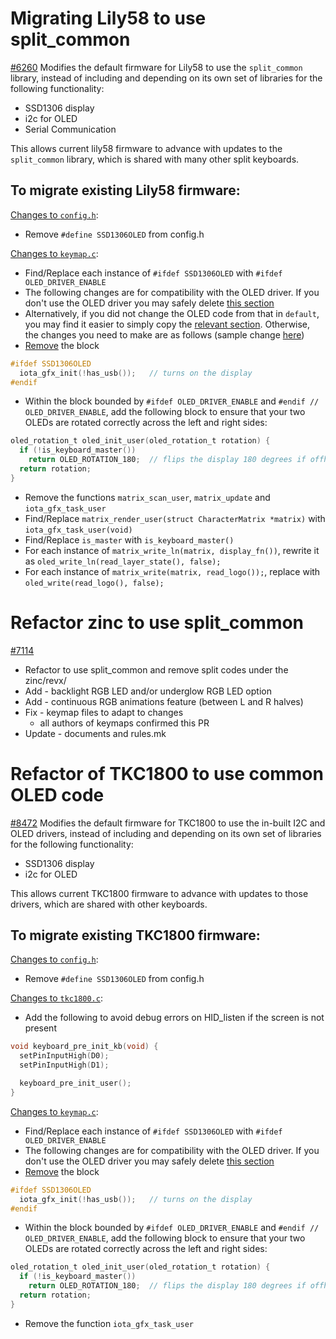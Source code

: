 # Migrating Lily58 to use split_common

[#6260](https://github.com/qmk/qmk_firmware/pull/6260) Modifies the default firmware for Lily58 to use the `split_common` library, instead of including and depending on its own set of libraries for the following functionality:
- SSD1306 display
- i2c for OLED
- Serial Communication

This allows current lily58 firmware to advance with updates to the `split_common` library, which is shared with many other split keyboards.

## To migrate existing Lily58 firmware:

[Changes to `config.h`](https://github.com/qmk/qmk_firmware/pull/6260/files#diff-445ac369c8717dcd6fc6fc3630836fc1):
- Remove `#define SSD1306OLED` from config.h


[Changes to `keymap.c`](https://github.com/qmk/qmk_firmware/pull/6260/files#diff-20943ea59856e9bdf3d99ecb2eee40b7):
- Find/Replace each instance of `#ifdef SSD1306OLED` with `#ifdef OLED_DRIVER_ENABLE`
- The following changes are for compatibility with the OLED driver. If you don't use the OLED driver you may safely delete [this section](https://github.com/qmk/qmk_firmware/blob/e6b9980bd45c186f7360df68c24b6e05a80c10dc/keyboards/lily58/keymaps/default/keymap.c#L144-L190)
- Alternatively, if you did not change the OLED code from that in `default`, you may find it easier to simply copy the [relevant section](https://github.com/qmk/qmk_firmware/blob/4ac310668501ae6786c711ecc8f01f62ddaa1c0b/keyboards/lily58/keymaps/default/keymap.c#L138-L172). Otherwise, the changes you need to make are as follows (sample change [here](https://github.com/qmk/qmk_firmware/pull/6260/files#diff-20943ea59856e9bdf3d99ecb2eee40b7R138-R173))
- [Remove](https://github.com/qmk/qmk_firmware/pull/6260/files#diff-20943ea59856e9bdf3d99ecb2eee40b7L138-L141) the block
```c
#ifdef SSD1306OLED	
  iota_gfx_init(!has_usb());   // turns on the display	
#endif
```
- Within the block bounded by `#ifdef OLED_DRIVER_ENABLE` and `#endif // OLED_DRIVER_ENABLE`, add the following block to ensure that your two OLEDs are rotated correctly across the left and right sides:
```c
oled_rotation_t oled_init_user(oled_rotation_t rotation) {
  if (!is_keyboard_master())
    return OLED_ROTATION_180;  // flips the display 180 degrees if offhand
  return rotation;
}
```
- Remove the functions `matrix_scan_user`, `matrix_update` and `iota_gfx_task_user`
- Find/Replace `matrix_render_user(struct CharacterMatrix *matrix)` with `iota_gfx_task_user(void)`
- Find/Replace `is_master` with `is_keyboard_master()`
- For each instance of `matrix_write_ln(matrix, display_fn())`, rewrite it as `oled_write_ln(read_layer_state(), false);`
- For each instance of `matrix_write(matrix, read_logo());`, replace with `oled_write(read_logo(), false);`
# Refactor zinc to use split_common

[#7114](https://github.com/qmk/qmk_firmware/pull/7114)

* Refactor to use split_common and remove split codes under the zinc/revx/
* Add - backlight RGB LED and/or underglow RGB LED option
* Add - continuous RGB animations feature (between L and R halves) 
* Fix - keymap files to adapt to changes
    * all authors of keymaps confirmed this PR
* Update - documents and rules.mk

# Refactor of TKC1800 to use common OLED code

[#8472](https://github.com/qmk/qmk_firmware/pull/8472) Modifies the default firmware for TKC1800 to use the in-built I2C and OLED drivers, instead of including and depending on its own set of libraries for the following functionality:
- SSD1306 display
- i2c for OLED

This allows current TKC1800 firmware to advance with updates to those drivers, which are shared with other keyboards.

## To migrate existing TKC1800 firmware:

[Changes to `config.h`](https://github.com/qmk/qmk_firmware/pull/8472/files#diff-d10b26e676b4a55cbb00d71955116526):
- Remove `#define SSD1306OLED` from config.h

[Changes to `tkc1800.c`](https://github.com/qmk/qmk_firmware/pull/8472/files#diff-3b35bd30abe89c8110717c6972cd2cc5):
- Add the following to avoid debug errors on HID_listen if the screen is not present
```c
void keyboard_pre_init_kb(void) {
  setPinInputHigh(D0);
  setPinInputHigh(D1);

  keyboard_pre_init_user();
}
```

[Changes to `keymap.c`](https://github.com/qmk/qmk_firmware/pull/8472/files#diff-05a2a344ce27e4d045fe68520ccd4771):
- Find/Replace each instance of `#ifdef SSD1306OLED` with `#ifdef OLED_DRIVER_ENABLE`
- The following changes are for compatibility with the OLED driver. If you don't use the OLED driver you may safely delete [this section](https://github.com/qmk/qmk_firmware/blob/e6b9980bd45c186f7360df68c24b6e05a80c10dc/keyboards/lily58/keymaps/default/keymap.c#L144-L190)
- [Remove](https://github.com/qmk/qmk_firmware/pull/6260/files#diff-20943ea59856e9bdf3d99ecb2eee40b7L91-L158) the block
```c
#ifdef SSD1306OLED	
  iota_gfx_init(!has_usb());   // turns on the display	
#endif
```
- Within the block bounded by `#ifdef OLED_DRIVER_ENABLE` and `#endif // OLED_DRIVER_ENABLE`, add the following block to ensure that your two OLEDs are rotated correctly across the left and right sides:
```c
oled_rotation_t oled_init_user(oled_rotation_t rotation) {
  if (!is_keyboard_master())
    return OLED_ROTATION_180;  // flips the display 180 degrees if offhand
  return rotation;
}
```
- Remove the function `iota_gfx_task_user`
